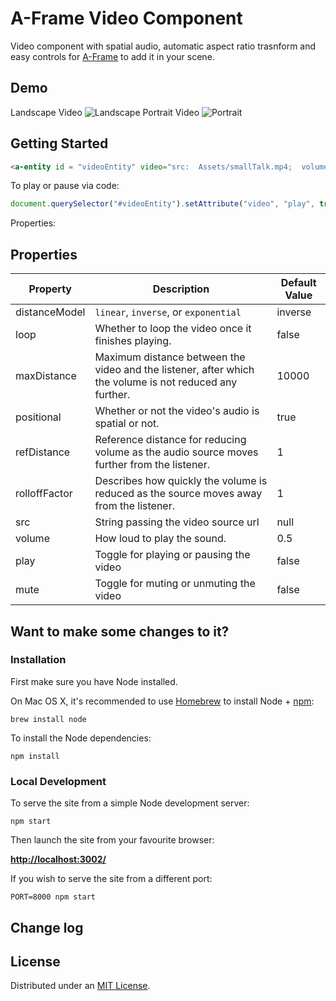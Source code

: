 # A-Frame Video Component
Video component with spatial audio, automatic aspect ratio trasnform and easy controls for [A-Frame](https://aframe.io) to add it in your scene. 

## Demo
Landscape Video
![Landscape](Static/horizontal.png) 
Portrait Video
![Portrait](Static/portrait.png)


## Getting Started

```html
<a-entity id = "videoEntity" video="src:  Assets/smallTalk.mp4;  volume:  1; distanceModel: inverse; positional: true; volume : 0.8"></entity>
```

To play or pause via code: 
```javascript
document.querySelector("#videoEntity").setAttribute("video", "play", true);
```

Properties:
## Properties

| Property      | Description                                                                                                    | Default Value |
|---------------|----------------------------------------------------------------------------------------------------------------|---------------|
| distanceModel | `linear`, `inverse`, or `exponential`                                                                          | inverse        |
| loop          | Whether to loop the video once it finishes playing.                                                     | false         |
| maxDistance   | Maximum distance between the video and the listener, after which the volume is not reduced any further. | 10000         |
| positional    | Whether or not the video's audio is spatial or not.                                                               | true          |
| refDistance   | Reference distance for reducing volume as the audio source moves further from the listener.                    | 1             |
| rolloffFactor | Describes how quickly the volume is reduced as the source moves away from the listener.                        | 1             |
| src           | String passing the video source url                                        | null          |
| volume        | How loud to play the sound.                                                                                    | 0.5             |
|play | Toggle for playing or pausing the video | false|
|mute | Toggle for muting or unmuting the video  | false|




## Want to make some changes to it?

### Installation

First make sure you have Node installed.

On Mac OS X, it's recommended to use [Homebrew](http://brew.sh/) to install Node + [npm](https://www.npmjs.com):

    brew install node

To install the Node dependencies:

    npm install


### Local Development

To serve the site from a simple Node development server:

    npm start

Then launch the site from your favourite browser:

[__http://localhost:3002/__](http://localhost:3002/)

If you wish to serve the site from a different port:

    PORT=8000 npm start


## Change log





## License

Distributed under an [MIT License](LICENSE).

